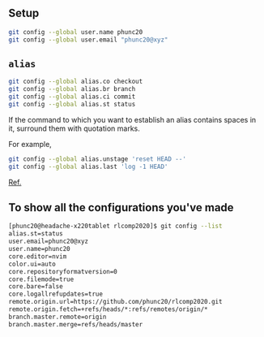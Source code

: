 ## Setup
```bash
git config --global user.name phunc20
git config --global user.email "phunc20@xyz"
```




## <code>alias</code>
```bash
git config --global alias.co checkout
git config --global alias.br branch
git config --global alias.ci commit
git config --global alias.st status
```
If the command to which you want to establish an alias contains spaces in it, surround them with quotation marks.

For example,
```bash
git config --global alias.unstage 'reset HEAD --'
git config --global alias.last 'log -1 HEAD'
```

[Ref.](https://git-scm.com/book/en/v2/Git-Basics-Git-Aliases)


## To show all the configurations you've made
```bash
[phunc20@headache-x220tablet rlcomp2020]$ git config --list
alias.st=status
user.email=phunc20@xyz
user.name=phunc20
core.editor=nvim
color.ui=auto
core.repositoryformatversion=0
core.filemode=true
core.bare=false
core.logallrefupdates=true
remote.origin.url=https://github.com/phunc20/rlcomp2020.git
remote.origin.fetch=+refs/heads/*:refs/remotes/origin/*
branch.master.remote=origin
branch.master.merge=refs/heads/master
```


